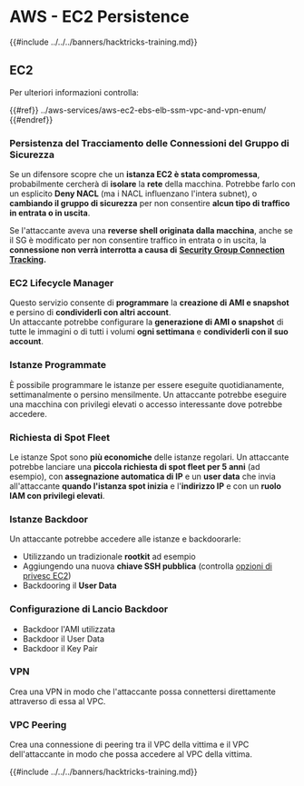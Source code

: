 # AWS - EC2 Persistence

{{#include ../../../banners/hacktricks-training.md}}

## EC2

Per ulteriori informazioni controlla:

{{#ref}}
../aws-services/aws-ec2-ebs-elb-ssm-vpc-and-vpn-enum/
{{#endref}}

### Persistenza del Tracciamento delle Connessioni del Gruppo di Sicurezza

Se un difensore scopre che un **istanza EC2 è stata compromessa**, probabilmente cercherà di **isolare** la **rete** della macchina. Potrebbe farlo con un esplicito **Deny NACL** (ma i NACL influenzano l'intera subnet), o **cambiando il gruppo di sicurezza** per non consentire **alcun tipo di traffico in entrata o in uscita**.

Se l'attaccante aveva una **reverse shell originata dalla macchina**, anche se il SG è modificato per non consentire traffico in entrata o in uscita, la **connessione non verrà interrotta a causa di** [**Security Group Connection Tracking**](https://docs.aws.amazon.com/AWSEC2/latest/UserGuide/security-group-connection-tracking.html)**.**

### EC2 Lifecycle Manager

Questo servizio consente di **programmare** la **creazione di AMI e snapshot** e persino di **condividerli con altri account**.\
Un attaccante potrebbe configurare la **generazione di AMI o snapshot** di tutte le immagini o di tutti i volumi **ogni settimana** e **condividerli con il suo account**.

### Istanze Programmate

È possibile programmare le istanze per essere eseguite quotidianamente, settimanalmente o persino mensilmente. Un attaccante potrebbe eseguire una macchina con privilegi elevati o accesso interessante dove potrebbe accedere.

### Richiesta di Spot Fleet

Le istanze Spot sono **più economiche** delle istanze regolari. Un attaccante potrebbe lanciare una **piccola richiesta di spot fleet per 5 anni** (ad esempio), con **assegnazione automatica di IP** e un **user data** che invia all'attaccante **quando l'istanza spot inizia** e l'**indirizzo IP** e con un **ruolo IAM con privilegi elevati**.

### Istanze Backdoor

Un attaccante potrebbe accedere alle istanze e backdoorarle:

- Utilizzando un tradizionale **rootkit** ad esempio
- Aggiungendo una nuova **chiave SSH pubblica** (controlla [opzioni di privesc EC2](../aws-privilege-escalation/aws-ec2-privesc.md))
- Backdooring il **User Data**

### **Configurazione di Lancio Backdoor**

- Backdoor l'AMI utilizzata
- Backdoor il User Data
- Backdoor il Key Pair

### VPN

Crea una VPN in modo che l'attaccante possa connettersi direttamente attraverso di essa al VPC.

### VPC Peering

Crea una connessione di peering tra il VPC della vittima e il VPC dell'attaccante in modo che possa accedere al VPC della vittima.

{{#include ../../../banners/hacktricks-training.md}}
